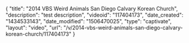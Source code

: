 {
    "title": "2014 VBS Weird Animals San Diego Calvary Korean Church",
    "description": "test description",
    "videoid": "117404173",
    "date_created": "1434533143",
    "date_modified": "1506470025",
    "type": "captivate",
    "layout": "video",
    "url": "\/v\/2014-vbs-weird-animals-san-diego-calvary-korean-church\/117404173"
}